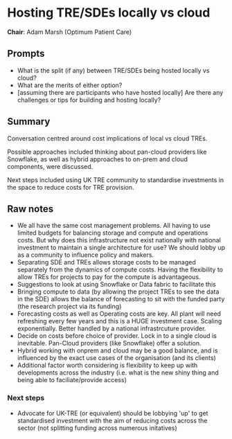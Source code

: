 # Hosting TRE/SDEs locally vs cloud

**Chair**: Adam Marsh (Optimum Patient Care)

## Prompts

- What is the split (if any) between TRE/SDEs being hosted locally vs cloud?
- What are the merits of either option?
- [assuming there are participants who have hosted locally] Are there any challenges or tips for building and hosting locally?

## Summary

Conversation centred around cost implications of local vs cloud TREs.

Possible approaches included thinking about pan-cloud providers like Snowflake, as well as hybrid approaches to on-prem and cloud components, were discussed.

Next steps included using UK TRE community to standardise investments in the space to reduce costs for TRE provision.

## Raw notes

- We all have the same cost management problems. All having to use limited budgets for balancing storage and compute and operations costs. But why does this infrastructure not exist nationally with national investment to maintain a single architecture for use? We should lobby up as a community to influence policy and makers.
- Separating SDE and TREs allows storage costs to be managed separately from the dynamics of compute costs. Having the flexibility to allow TREs for projects to pay for the compute is advantageous.
- Suggestions to look at using Snowflake or Data fabric to facilitate this
- Bringing compute to data (by allowing the project TREs to see the data in the SDE) allows the balance of forecasting to sit with the funded party (the research project via its funding)
- Forecasting costs as well as Operating costs are key. All plant will need refreshing every few years and this is a HUGE investment case. Scaling exponentially. Better handled by a national infrastrcuture provider.
- Decide on costs before choice of provider. Lock in to a single cloud is inevitable. Pan-Cloud providers (like Snowflake) offer a solution.
- Hybrid working with onprem and cloud may be a good balance, and is influenced by the exact use cases of the organisation (and its clients)
- Additional factor worth considering is flexibility to keep up with developments across the industry (i.e. what is the new shiny thing and being able to faciliate/provide access)

### Next steps

- Advocate for UK-TRE (or equivalent) should be lobbying 'up' to get standardised investment with the aim of reducing costs across the sector (not splitting funding across numerous initatives)
